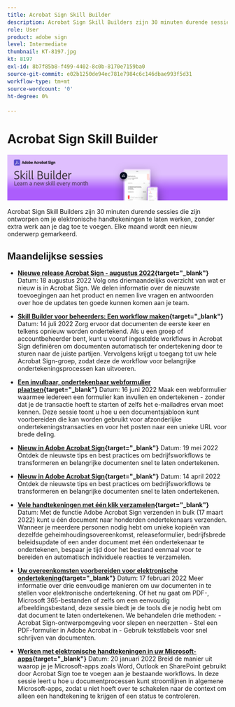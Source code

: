 ```yaml
---
title: Acrobat Sign Skill Builder
description: Acrobat Sign Skill Builders zijn 30 minuten durende sessies die zijn ontworpen om je elektronische handtekeningen te laten werken, zonder extra werk toe te voegen aan je dag
role: User
product: adobe sign
level: Intermediate
thumbnail: KT-8197.jpg
kt: 8197
exl-id: 8b7f85b8-f499-4402-8c0b-8170e7159ba0
source-git-commit: e02b1250de94ec781e7984c6c146dbae993f5d31
workflow-type: tm+mt
source-wordcount: '0'
ht-degree: 0%

---
```


# Acrobat Sign Skill Builder

![Vaardigheidbouwer, banner](../assets/SB_Hero.png)

Acrobat Sign Skill Builders zijn 30 minuten durende sessies die zijn ontworpen om je elektronische handtekeningen te laten werken, zonder extra werk aan je dag toe te voegen. Elke maand wordt een nieuw onderwerp gemarkeerd.

## Maandelijkse sessies

* **[Nieuwe release Acrobat Sign - augustus 2022](https://adobe-sign-skill-builder.joinus.adobeevents.com/attendease/networking/experience/06d8a836-4b51-426b-913e-189b23a82bd6/8b777e11-0e6d-45a8-b954-bbff5c887efc){target=&quot;_blank&quot;}**
Datum: 18 augustus 2022 Volg ons driemaandelijks overzicht van wat er nieuw is in Acrobat Sign. We delen informatie over de nieuwste toevoegingen aan het product en nemen live vragen en antwoorden over hoe de updates ten goede kunnen komen aan je team.

* **[Skill Builder voor beheerders: Een workflow maken](https://adobe-sign-skill-builder.joinus.adobeevents.com/attendease/networking/experience/83926d76-9959-4657-8b0c-f312835b46f6/aa1c9b21-1b16-4890-9c24-26dc630c4a95){target=&quot;_blank&quot;}**
Datum: 14 juli 2022 Zorg ervoor dat documenten de eerste keer en telkens opnieuw worden ondertekend. Als u een groep of accountbeheerder bent, kunt u vooraf ingestelde workflows in Acrobat Sign definiëren om documenten automatisch ter ondertekening door te sturen naar de juiste partijen. Vervolgens krijgt u toegang tot uw hele Acrobat Sign-groep, zodat deze de workflow voor belangrijke ondertekeningsprocessen kan uitvoeren.

* **[Een invulbaar, ondertekenbaar webformulier plaatsen](https://adobe-sign-skill-builder.joinus.adobeevents.com/attendease/networking/experience/4499bc28-9f26-4b68-88a6-3815ebdff7cf/337fa9d6-c9d3-4bcc-b6d8-9c7580b9be40){target=&quot;_blank&quot;}**
Datum: 16 juni 2022 Maak een webformulier waarmee iedereen een formulier kan invullen en ondertekenen - zonder dat je de transactie hoeft te starten of zelfs het e-mailadres ervan moet kennen. Deze sessie toont u hoe u een documentsjabloon kunt voorbereiden die kan worden gebruikt voor afzonderlijke ondertekeningstransacties en voor het posten naar een unieke URL voor brede deling.

* **[Nieuw in Adobe Acrobat Sign](https://adobe-sign-skill-builder.joinus.adobeevents.com/attendease/networking/experience/a51b7ffa-ccf1-41f7-a82c-27bf50d8eb5d/22ee6c72-b92e-43f8-9cc6-c177c9244fea){target=&quot;_blank&quot;}**
Datum: 19 mei 2022 Ontdek de nieuwste tips en best practices om bedrijfsworkflows te transformeren en belangrijke documenten snel te laten ondertekenen.

* **[Nieuw in Adobe Acrobat Sign](https://adobe-sign-skill-builder.joinus.adobeevents.com/attendease/networking/experience/479894a1-131f-411d-b4c8-f699d72413bb/30619f65-b374-40db-85d1-0854dc48af0d){target=&quot;_blank&quot;}**
Datum: 14 april 2022 Ontdek de nieuwste tips en best practices om bedrijfsworkflows te transformeren en belangrijke documenten snel te laten ondertekenen.

* **[Vele handtekeningen met één klik verzamelen](https://adobe-sign-skill-builder.joinus.adobeevents.com/attendease/networking/experience/44e4b483-7d05-44b3-b7e7-b265c9b84d07/2736bed0-b416-4578-ac3f-a57491f22c26){target=&quot;_blank&quot;}**
Datum: Met de functie Adobe Acrobat Sign verzenden in bulk (17 maart 2022) kunt u één document naar honderden ondertekenaars verzenden. Wanneer je meerdere personen nodig hebt om unieke kopieën van dezelfde geheimhoudingsovereenkomst, releaseformulier, bedrijfsbrede beleidsupdate of een ander document met één ondertekenaar te ondertekenen, bespaar je tijd door het bestand eenmaal voor te bereiden en automatisch individuele reacties te verzamelen.

* **[Uw overeenkomsten voorbereiden voor elektronische ondertekening](https://adobe-sign-skill-builder.joinus.adobeevents.com/attendease/networking/experience/9024b058-ade1-420f-87f0-68bd5f6d527a/cf8b172f-b9df-41ef-bfce-e6d4b0c3ddf4){target=&quot;_blank&quot;}**
Datum: 17 februari 2022 Meer informatie over drie eenvoudige manieren om uw documenten in te stellen voor elektronische ondertekening. Of het nu gaat om PDF-, Microsoft 365-bestanden of zelfs om een eenvoudig afbeeldingsbestand, deze sessie biedt je de tools die je nodig hebt om dat document te laten ondertekenen. We behandelen drie methoden: - Acrobat Sign-ontwerpomgeving voor slepen en neerzetten - Stel een PDF-formulier in Adobe Acrobat in - Gebruik tekstlabels voor snel schrijven van documenten.

* **[Werken met elektronische handtekeningen in uw Microsoft-apps](https://adobe-sign-skill-builder.joinus.adobeevents.com/attendease/networking/experience/2dcd80a6-6335-4756-bbc8-3505fe99594b/866c4314-dc74-473b-9859-828801814e13){target=&quot;_blank&quot;}**
Datum: 20 januari 2022 Breid de manier uit waarop je je Microsoft-apps zoals Word, Outlook en SharePoint gebruikt door Acrobat Sign toe te voegen aan je bestaande workflows. In deze sessie leert u hoe u documentprocessen kunt stroomlijnen in algemene Microsoft-apps, zodat u niet hoeft over te schakelen naar de context om alleen een handtekening te krijgen of een status te controleren.
